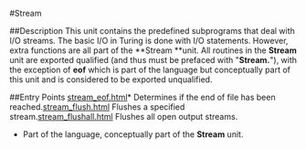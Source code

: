 
#Stream

##Description
This unit contains the predefined subprograms that deal with I/O streams. The basic I/O in Turing is done with I/O statements. However, extra functions are all part of the **Stream **unit.
All routines in the **Stream** unit are exported qualified (and thus must be prefaced with "**Stream.**"), with the exception of **eof** which is part of the language but conceptually part of this unit and is considered to be exported unqualified.

##Entry Points
[stream_eof.html](**eof**)* Determines if the end of file has been reached.[stream_flush.html](**Flush**) Flushes a specified stream.[stream_flushall.html](**FlushAll**) Flushes all open output streams.
* Part of the language, conceptually part of the **Stream** unit.
